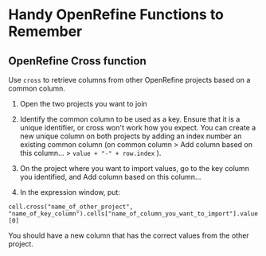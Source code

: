 Handy OpenRefine Functions to Remember
======================================


OpenRefine Cross function
-------------------------

Use `cross` to retrieve columns from other OpenRefine projects based on a common column. 

1. Open the two projects you want to join

2. Identify the common column to be used as a key. Ensure that it is a unique identifier, or cross won't work how you expect. You can create a new unique column on both projects by adding an index number an existing common column (on common column > Add column based on this column... > `value + "-" + row.index` ).

3. On the project where you want to import values, go to the key column you identified, and Add column based on this column...

4. In the expression window, put:

`cell.cross("name_of_other_project", "name_of_key_column").cells["name_of_column_you_want_to_import"].value[0]`

You should have a new column that has the correct values from the other project.